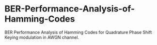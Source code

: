 # BER-Performance-Analysis-of-Hamming-Codes
BER Performance Analysis of Hamming Codes for Quadrature Phase Shift Keying modulation in AWGN channel. 
